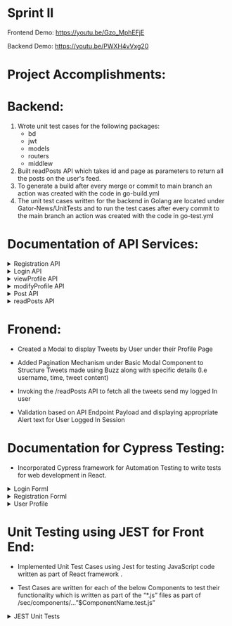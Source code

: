 # Sprint II

Frontend Demo: https://youtu.be/Gzo_MphEFjE

Backend Demo: https://youtu.be/PWXH4vVxg20


# Project Accomplishments:
# Backend:
1. Wrote unit test cases for the following packages:
    - bd
    - jwt
    - models
    - routers
    - middlew
2. Built readPosts API which takes id and page as parameters to return all the posts on the user's feed. 
3. To generate a build after every merge or commit to main branch an action was created with the code in go-build.yml
4. The unit test cases written for the backend in Golang are located under Gator-News/UnitTests and to run the test cases after every commit to the main branch an action was created with the code in go-test.yml
# Documentation of API Services:
<details>
  <summary>Registration API</summary>
  
  - request :  **POST** <br />
  
  - [https://gatornews.herokuapp.com/registration/ ](https://gatornews.herokuapp.com/registration/)
  
  - **BODY** raw
  ``` json
  {
    "name": "Test",
    "lastname": "User",
    "email": "testuser@se.com",
    "password": "123456"
   }
   ```
  - **OUTPUT** 
  ``` json
    "Status : 201 Created"
  ```  

 
</details>

<details>
  <summary>Login API</summary>
  
  - request :  **POST** <br />
  
  - [https://gatornews.herokuapp.com/login/ ](https://gatornews.herokuapp.com/login/)
  
  - **BODY** raw
  ``` json
    { 
          "email": "testuser@se.com", 
          "password": "123456" 
     } 

   ```
  - **OUTPUT** 
  ``` json
    "Status : 201 Created"
  ```  
  ``` json
    {
    "Token": "eyJhbGciOiJIUzI1NiIsInR5cCI6IkpXVCJ9.eyJfaWQiOiI2MjIwMzM4YzlmMTg1MzQxY2U4YTdkOTMiLCJiaW9ncmFwaHkiOiIiLCJiaXJ0aGRhdGUiOiIyMDIyLTAzLTA0VDAxOjA3OjI1LjEyM1oiLCJlbWFpbCI6InRlc3R1c2VyQHNlLmNvbSIsImV4cCI6MTY0NjQ0Mjc0NiwibGFzdG5hbWUiOiJVc2VyIiwibG9jYXRpb24iOiIiLCJuYW1lIjoiVGVzdCIsIndlYnNpdGUiOiIifQ.7tD_XrxyEOLUkZXN-T4Az0yYTuzCW4bomwxouzRXsQM"
    }
   ```
 
</details>

<details>
 
  <summary>viewProfile API</summary>
  
  - request :  **GET** <br />
  
  - [https://gatornews.herokuapp.com/viewProfile?id=6220338c9f185341ce8a7d93 ](https://gatornews.herokuapp.com/viewProfile?id=6220338c9f185341ce8a7d93)
  
  - **OUTPUT** 
  ``` json
    "Status : 201 Created"
  ```  
  ``` json
  
    {"id":"6220338c9f185341ce8a7d93","name":"Test","lastname":"User","BirthDate":"2022-03-04T01:07:25.123Z","email":"testuser@se.com"}
   
   ```
 

 
</details>

<details>
  <summary>modifyProfile API</summary>
  
  - request :  **PUT** <br />
  
  - [https://gatornews.herokuapp.com/modifyProfile ](https://gatornews.herokuapp.com/modifyProfile)
  
  - **BODY** raw
  ``` json
       { 
            "name":"Test" , 
            "lastname": "User", 
            "birthDate": "1995-02-23T00:00:00Z", 
            "location": "Gainesville",
            "biography": "I am MS CS student", 
            "website": "https://github.com/SaiKumarMalve/Gator-News"
        }  

   ```
  - **OUTPUT** 
  ``` json
    "Status : 201 Created"
  ``` 
 
</details>

<details>
  <summary>Post API</summary>
  
  - request :  **POST** <br />
  
  - [https://gatornews.herokuapp.com/post ](https://gatornews.herokuapp.com/post)
  
  - **BODY** raw
  ``` json
       { 
            "message":"This is the Demo for testing purpose"
       }  

   ```
  - **OUTPUT** 
  ``` json
    "Status : 201 Created"
  ``` 
 
</details>

<details>
  <summary>readPosts API</summary>
  
  - request :  **GET** <br />
  
  - [https://gatornews.herokuapp.com/readPosts?id=6220338c9f185341ce8a7d93&page=1 ](https://gatornews.herokuapp.com/readPosts?id=6220338c9f185341ce8a7d93&page=1)
  - **OUTPUT** 
  ``` json
    "Status : 201 Created"
  ``` 
   ``` json
    [ {
        "_id": "622167e0a389bd529161b5db",
        "userID": "6220338c9f185341ce8a7d93",
        "message": "Test User Message",
        "date": "2022-03-04T01:14:08.847Z"
    },
    {
        "_id": "622167cceaa1be5c027fd250",
        "userID": "6220338c9f185341ce8a7d93",
        "message": "This is the Demo for testing purpose",
        "date": "2022-03-04T01:13:48.978Z"
    } ]
  ``` 
 
</details>



# Fronend:
- Created a Modal to display Tweets by User under their Profile Page 

- Added Pagination Mechanism under Basic Modal Component to Structure Tweets made using Buzz along with specific details (I.e username, time, tweet content) 

- Invoking the /readPosts API to fetch all the tweets send my logged In user 

- Validation based on API Endpoint Payload and displaying appropriate Alert text for User Logged In Session 

# Documentation for Cypress Testing:
- Incorporated Cypress framework for Automation Testing to write tests for web development in React. 
<details>
  <summary>Login FormI</summary>
- Login_Cypress_Test.js contains tests to check User Login based on REST API Endpoint status codes using demo credentials
</details>
<details>
  <summary>Registration FormI</summary>
- Registration_Cypress_Testing.js contains tests with New User details which triggers the /register endpoint on submission. Checks if Registration is Successful with status code =“2XX” or Failed with status code = “4XX” || “5XX”
</details>
<details>
  <summary>User Profile</summary>
	◦	Buzz_Cypress_Testing.js validates if the Tweet Entered by User on Buzz Form Submission has invoked the “/post” Endpoint API successfully making the User Tweet Payload displayed as part of Profile along with previous entered ones using “/readPosts” API endpoints ok successful hits. 

</details>

# Unit Testing using JEST for Front End:
- Implemented Unit Test Cases using Jest for testing JavaScript code written as part of React framework . 

- Test Cases are written for each of the below Components to test their functionality which is written as part of the “*.js” files as part of /sec/components/…”$ComponentName.test.js”
<details>
  <summary>JEST Unit Tests</summary>
- Left Menu - Testing functions for Left Menu based on Individual links for Home, Users, Profile, Logout and Buzz
- ListTweets - Testing Functions for User Profile including Personal Details, Tweet data and Time zone to be displayed based on successful tweet submissions 
- Modal - Contains two files one for BasicModal and TweetModal containing Unit Test Functions for Testing Functionalities on User Page. Testing Buzz Functionalities along with API Endpoints for sending and loading tweets as part of Profile Page
- SignInForm- Contains Unit Tests to check Successful Login based on correct credentials and vice versa 
- SignUpForm- Contains Unit Tests to check Successful Registration based on proper validation cases for User name and email entered by the user
- User - Contains two files one for BannerInfo and InfoUser. The Unit Test Cases part of Banner Info checks for the functionality of Individual Components such as “Edit Profile” and “Follow”. It also includes cases to check if the images for profile have been loaded successfully or not 
- InfoUser Unit Test cases contains User Profile details Validation
	
</details>
